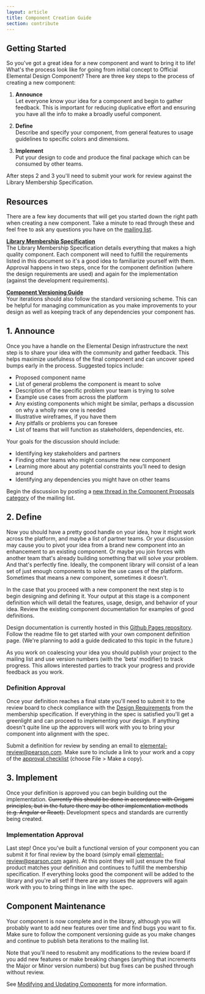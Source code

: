 ```yaml
---
layout: article
title: Component Creation Guide
section: contribute
---
```


## Getting Started
So you've got a great idea for a new component and want to bring it to life! What's the process look like for going from initial concept to Official Elemental Design Component? There are three key steps to the process of creating a new component:

1. **Announce**  
Let everyone know your idea for a component and begin to gather feedback. This is important for reducing duplicative effort and ensuring you have all the info to make a broadly useful component.

2. **Define**  
Describe and specify your component, from general features to usage guidelines to specific colors and dimensions.

3. **Implement**  
Put your design to code and produce the final package which can be consumed by other teams.

After steps 2 and 3 you'll need to submit your work for review against the Library Membership Specification.


## Resources
There are a few key documents that will get you started down the right path when creating a new component. Take a minute to read through these and feel free to ask any questions you have on the [mailing list][ml].

**[Library Membership Specification][spec]**  
The Library Membership Specification details everything that makes a high quality component. Each component will need to fulfill the requirements listed in this document so it's a good idea to familiarize yourself with them. Approval happens in two steps, once for the component definition (where the design requirements are used) and again for the implementation (against the development requirements).

**[Component Versioning Guide][versions]**  
Your iterations should also follow the standard versioning scheme. This can be helpful for managing communication as you make improvements to your design as well as keeping track of any dependencies your component has.

## 1. Announce
Once you have a handle on the Elemental Design infrastructure the next step is to share your idea with the community and gather feedback. This helps maximize usefulness of the final component and can uncover speed bumps early in the process. Suggested topics include:

- Proposed component name
- List of general problems the component is meant to solve
- Description of the specific problem your team is trying to solve
- Example use cases from across the platform
- Any existing components which might be similar, perhaps a discussion on why a wholly new one is needed
- Illustrative wireframes, if you have them
- Any pitfalls or problems you can foresee
- List of teams that will function as stakeholders, dependencies, etc.

Your goals for the discussion should include:

- Identifying key stakeholders and partners
- Finding other teams who might consume the new component
- Learning more about any potential constraints you’ll need to design around
- Identifying any dependencies you might have on other teams

Begin the discussion by posting a [new thread in the Component Proposals category][ml-proposal] of the mailing list.

[ml-proposal]: https://groups.google.com/a/pearson.com/forum/#!categories/elemental-discuss/component-proposals


## 2. Define
Now you should have a pretty good handle on your idea, how it might work across the platform, and maybe a list of partner teams. Or your discussion may cause you to pivot your idea from a brand new component into an enhancement to an existing component. Or maybe you join forces with another team that's already building something that will solve your problem. And that's perfectly fine. Ideally, the component library will consist of a lean set of just enough components to solve the use cases of the platform. Sometimes that means a new component, sometimes it doesn't.

In the case that you proceed with a new component the next step is to begin designing and defining it. Your output at this stage is a component definition which will detail the features, usage, design, and behavior of your idea. Review the existing component documentation for examples of good definitions.

Design documentation is currently hosted in this [Github Pages repository][d-repo]. Follow the readme file to get started with your own component definition page. (We're planning to add a guide dedicated to this topic in the future.)

As you work on coalescing your idea you should publish your project to the mailing list and use version numbers (with the 'beta' modifier) to track progress. This allows interested parties to track your progress and provide feedback as you work.

[d-repo]: https://github.com/Pearson-Higher-Ed/design/

### Definition Approval
Once your definition reaches a final state you'll need to submit it to the review board to check compliance with the [Design Requirements][design-reqs] from the membership specification. If everything in the spec is satisfied you'll get a greenlight and can proceed to implementing your design. If anything doesn't quite line up the approvers will work with you to bring your component into alignment with the spec.

Submit a definition for review by sending an email to <elemental-review@pearson.com>. Make sure to include a link to your work and a copy of the [approval checklist][checklist] (choose File > Make a copy).

[checklist]: https://docs.google.com/a/pearson.com/spreadsheets/d/19dLruCBCAX7HlZdNcOrATrAWp4tdPuiYOwQzQ3hUA60/edit?usp=sharing


## 3. Implement
Once your definition is approved you can begin building out the implementation. <s>Currently this should be done in accordance with Origami principles, but in the future there may be other implementation methods (e.g. Angular or React).</s> Development specs and standards are currently being created.

### Implementation Approval
Last step! Once you've built a functional version of your component you can submit it for final review by the board (simply email <elemental-review@pearson.com> again). At this point they will just ensure the final product matches your definition and continues to fulfill the membership specification. If everything looks good the component will be added to the library and you're all set! If there are any issues the approvers will again work with you to bring things in line with the spec.

## Component Maintenance
Your component is now complete and in the library, although you will probably want to add new features over time and find bugs you want to fix. Make sure to follow the component versioning guide as you make changes and continue to publish beta iterations to the mailing list.

Note that you'll need to resubmit any modifications to the review board if you add new features or make breaking changes (anything that increments the Major or Minor version numbers) but bug fixes can be pushed through without review.

See [Modifying and Updating Components][updates] for more information.


[versions]: {{site.baseurl}}/component-versioning
[spec]: {{site.baseurl}}/membership-spec
[design-reqs]: {{site.baseurl}}/membership-spec/beta#design-requirements
[ml]: https://groups.google.com/a/pearson.com/forum/#!forum/elemental-discuss
[updates]: {{site.baseurl}}/component-modification-guide
